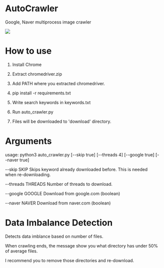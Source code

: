 # AutoCrawler
Google, Naver multiprocess image crawler

![](img/animation.gif)

# How to use

1. Install Chrome

2. Extract chromedriver.zip

3. Add PATH where you extracted chromedriver.

4. pip install -r requirements.txt

5. Write search keywords in keywords.txt

6. Run auto_crawler.py

7. Files will be downloaded to 'download' directory.


# Arguments
usage: python3 auto_crawler.py [--skip true] [--threads 4] [--google true] [--naver true]

--skip SKIP        Skips keyword already downloaded before. This is needed when re-downloading.

--threads THREADS  Number of threads to download.

--google GOOGLE    Download from google.com (boolean)

--naver NAVER      Download from naver.com (boolean)


# Data Imbalance Detection

Detects data imblance based on number of files.

When crawling ends, the message show you what directory has under 50% of average files.

I recommend you to remove those directories and re-download.

